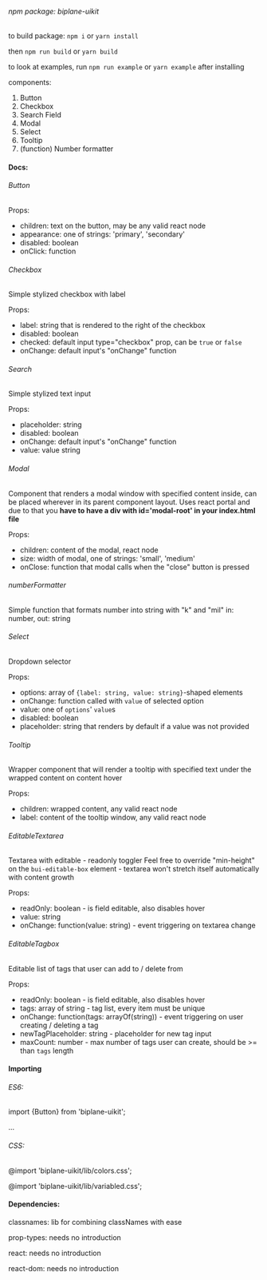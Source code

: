 ###### npm package: biplane-uikit

to build package:
`npm i` or `yarn install`

then `npm run build` or `yarn build`

to look at examples, run `npm run example` or `yarn example` after installing

components:
1. Button
2. Checkbox
3. Search Field
4. Modal
5. Select
6. Tooltip
7. (function) Number formatter

#### Docs:
###### Button
Props:
* children: text on the button, may be any valid react node
* appearance: one of strings: 'primary', 'secondary'
* disabled: boolean
* onClick: function

###### Checkbox
Simple stylized checkbox with label

Props:
* label: string that is rendered to the right of the checkbox
* disabled: boolean
* checked: default input type="checkbox" prop, can be `true` or `false`
* onChange: default input's "onChange" function

###### Search
Simple stylized text input

Props:
* placeholder: string
* disabled: boolean
* onChange: default input's "onChange" function
* value: value string

###### Modal
Component that renders a modal window with specified content inside, can be placed wherever in its parent component layout. Uses react portal and due to that you **have to have a div with id='modal-root' in your index.html file**

Props:
* children: content of the modal, react node
* size: width of modal, one of strings: 'small', 'medium'
* onClose: function that modal calls when the "close" button is pressed

###### numberFormatter
Simple function that formats number into string with "k" and "mil"
in: number, out: string

###### Select
Dropdown selector

Props:
* options: array of `{label: string, value: string}`-shaped elements
* onChange: function called with `value` of selected option
* value: one of `options`' `value`s
* disabled: boolean
* placeholder: string that renders by default if a value was not provided

###### Tooltip
Wrapper component that will render a tooltip with specified text under the wrapped content on content hover

Props:
* children: wrapped content, any valid react node
* label: content of the tooltip window, any valid react node

###### EditableTextarea
Textarea with editable - readonly toggler
Feel free to override "min-height" on the `bui-editable-box` element - textarea won't stretch itself automatically with content growth

Props:
* readOnly: boolean - is field editable, also disables hover
* value: string
* onChange: function(value: string) - event triggering on textarea change

###### EditableTagbox
Editable list of tags that user can add to / delete from

Props:
* readOnly: boolean - is field editable, also disables hover
* tags: array of string - tag list, every item must be unique
* onChange: function(tags: arrayOf(string)) - event triggering on user creating / deleting a tag
* newTagPlaceholder: string - placeholder for new tag input
* maxCount: number - max number of tags user can create, should be >= than `tags` length

#### Importing
###### ES6:

import {Button} from 'biplane-uikit';

...

###### CSS:

@import 'biplane-uikit/lib/colors.css';

@import 'biplane-uikit/lib/variabled.css';


#### Dependencies:

classnames: lib for combining classNames with ease

prop-types: needs no introduction

react: needs no introduction

react-dom: needs no introduction

